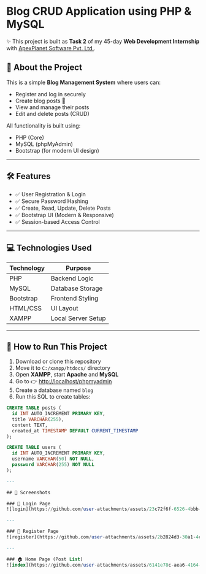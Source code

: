 


# Blog CRUD Application using PHP & MySQL

✨ This project is built as **Task 2** of my 45-day **Web Development Internship** with [ApexPlanet Software Pvt. Ltd.](https://www.apexplanet.in/).

## 📌 About the Project

This is a simple **Blog Management System** where users can:
- Register and log in securely
- Create blog posts 📝
- View and manage their posts
- Edit and delete posts (CRUD)

All functionality is built using:
- PHP (Core)
- MySQL (phpMyAdmin)
- Bootstrap (for modern UI design)

---

## 🛠️ Features

- ✅ User Registration & Login
- ✅ Secure Password Hashing
- ✅ Create, Read, Update, Delete Posts
- ✅ Bootstrap UI (Modern & Responsive)
- ✅ Session-based Access Control

---

## 💻 Technologies Used

| Technology | Purpose               |
|------------|------------------------|
| PHP        | Backend Logic          |
| MySQL      | Database Storage       |
| Bootstrap  | Frontend Styling       |
| HTML/CSS   | UI Layout              |
| XAMPP      | Local Server Setup     |

---

## 🚀 How to Run This Project

1. Download or clone this repository
2. Move it to `C:/xampp/htdocs/` directory
3. Open **XAMPP**, start **Apache** and **MySQL**
4. Go to 👉 [http://localhost/phpmyadmin](http://localhost/phpmyadmin)
5. Create a database named `blog`
6. Run this SQL to create tables:

```sql
CREATE TABLE posts (
  id INT AUTO_INCREMENT PRIMARY KEY,
  title VARCHAR(255),
  content TEXT,
  created_at TIMESTAMP DEFAULT CURRENT_TIMESTAMP
);

CREATE TABLE users (
  id INT AUTO_INCREMENT PRIMARY KEY,
  username VARCHAR(50) NOT NULL,
  password VARCHAR(255) NOT NULL
);

---

## 📸 Screenshots

### 🔐 Login Page  
![login](https://github.com/user-attachments/assets/23c72f6f-6526-4bbb-a6cc-cfc7a559875a)

---

### 📝 Register Page  
![register](https://github.com/user-attachments/assets/2b2824d3-30a1-4cac-82f9-4a507d8d41ca)

---

### 🏠 Home Page (Post List)  
![index](https://github.com/user-attachments/assets/6141e78c-aea6-4164-87c4-7f0b8c7c7f00)
